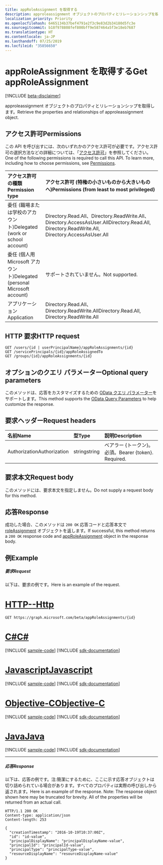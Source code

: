 ```yaml
---
title: appRoleAssignment を取得する
description: approleassignment オブジェクトのプロパティとリレーションシップを取得します。
localization_priority: Priority
ms.openlocfilehash: 6465134b37bef4791e2f3c9e83d2b34180d5fc3e
ms.sourcegitcommit: b18f978808fef800bff9e587464a5f3e18eb7687
ms.translationtype: HT
ms.contentlocale: ja-JP
ms.lasthandoff: 07/25/2019
ms.locfileid: "35856650"
---
```

# <a name="get-approleassignment"></a><span data-ttu-id="7e165-103">appRoleAssignment を取得する</span><span class="sxs-lookup"><span data-stu-id="7e165-103">Get appRoleAssignment</span></span>

[!INCLUDE [beta-disclaimer](../../includes/beta-disclaimer.md)]

<span data-ttu-id="7e165-104">approleassignment オブジェクトのプロパティとリレーションシップを取得します。</span><span class="sxs-lookup"><span data-stu-id="7e165-104">Retrieve the properties and relationships of approleassignment object.</span></span>
## <a name="permissions"></a><span data-ttu-id="7e165-105">アクセス許可</span><span class="sxs-lookup"><span data-stu-id="7e165-105">Permissions</span></span>
<span data-ttu-id="7e165-p101">この API を呼び出すには、次のいずれかのアクセス許可が必要です。アクセス許可の選択方法などの詳細については、「[アクセス許可](/graph/permissions-reference)」を参照してください。</span><span class="sxs-lookup"><span data-stu-id="7e165-p101">One of the following permissions is required to call this API. To learn more, including how to choose permissions, see [Permissions](/graph/permissions-reference).</span></span>

|<span data-ttu-id="7e165-108">アクセス許可の種類</span><span class="sxs-lookup"><span data-stu-id="7e165-108">Permission type</span></span>      | <span data-ttu-id="7e165-109">アクセス許可 (特権の小さいものから大きいものへ)</span><span class="sxs-lookup"><span data-stu-id="7e165-109">Permissions (from least to most privileged)</span></span>              |
|:--------------------|:---------------------------------------------------------|
|<span data-ttu-id="7e165-110">委任 (職場または学校のアカウント)</span><span class="sxs-lookup"><span data-stu-id="7e165-110">Delegated (work or school account)</span></span> | <span data-ttu-id="7e165-111">Directory.Read.All、Directory.ReadWrite.All、Directory.AccessAsUser.All</span><span class="sxs-lookup"><span data-stu-id="7e165-111">Directory.Read.All, Directory.ReadWrite.All, Directory.AccessAsUser.All</span></span>    |
|<span data-ttu-id="7e165-112">委任 (個人用 Microsoft アカウント)</span><span class="sxs-lookup"><span data-stu-id="7e165-112">Delegated (personal Microsoft account)</span></span> | <span data-ttu-id="7e165-113">サポートされていません。</span><span class="sxs-lookup"><span data-stu-id="7e165-113">Not supported.</span></span>    |
|<span data-ttu-id="7e165-114">アプリケーション</span><span class="sxs-lookup"><span data-stu-id="7e165-114">Application</span></span> | <span data-ttu-id="7e165-115">Directory.Read.All、Directory.ReadWrite.All</span><span class="sxs-lookup"><span data-stu-id="7e165-115">Directory.Read.All, Directory.ReadWrite.All</span></span> |

## <a name="http-request"></a><span data-ttu-id="7e165-116">HTTP 要求</span><span class="sxs-lookup"><span data-stu-id="7e165-116">HTTP request</span></span>
<!-- { "blockType": "ignored" } -->
```http
GET /users/{id | userPrincipalName}/appRoleAssignments/{id}
GET /servicePrincipals/{id}/appRoleAssignedTo
GET /groups/{id}/appRoleAssignments/{id}
```
## <a name="optional-query-parameters"></a><span data-ttu-id="7e165-117">オプションのクエリ パラメーター</span><span class="sxs-lookup"><span data-stu-id="7e165-117">Optional query parameters</span></span>
<span data-ttu-id="7e165-118">このメソッドは、応答をカスタマイズするための [OData クエリ パラメーター](https://developer.microsoft.com/graph/docs/concepts/query_parameters)をサポートします。</span><span class="sxs-lookup"><span data-stu-id="7e165-118">This method supports the [OData Query Parameters](https://developer.microsoft.com/graph/docs/concepts/query_parameters) to help customize the response.</span></span>

## <a name="request-headers"></a><span data-ttu-id="7e165-119">要求ヘッダー</span><span class="sxs-lookup"><span data-stu-id="7e165-119">Request headers</span></span>
| <span data-ttu-id="7e165-120">名前</span><span class="sxs-lookup"><span data-stu-id="7e165-120">Name</span></span>       | <span data-ttu-id="7e165-121">型</span><span class="sxs-lookup"><span data-stu-id="7e165-121">Type</span></span> | <span data-ttu-id="7e165-122">説明</span><span class="sxs-lookup"><span data-stu-id="7e165-122">Description</span></span>|
|:-----------|:------|:----------|
| <span data-ttu-id="7e165-123">Authorization</span><span class="sxs-lookup"><span data-stu-id="7e165-123">Authorization</span></span>  | <span data-ttu-id="7e165-124">string</span><span class="sxs-lookup"><span data-stu-id="7e165-124">string</span></span>  | <span data-ttu-id="7e165-p102">ベアラー {トークン}。必須。</span><span class="sxs-lookup"><span data-stu-id="7e165-p102">Bearer {token}. Required.</span></span> |

## <a name="request-body"></a><span data-ttu-id="7e165-127">要求本文</span><span class="sxs-lookup"><span data-stu-id="7e165-127">Request body</span></span>
<span data-ttu-id="7e165-128">このメソッドには、要求本文を指定しません。</span><span class="sxs-lookup"><span data-stu-id="7e165-128">Do not supply a request body for this method.</span></span>

## <a name="response"></a><span data-ttu-id="7e165-129">応答</span><span class="sxs-lookup"><span data-stu-id="7e165-129">Response</span></span>

<span data-ttu-id="7e165-130">成功した場合、このメソッドは `200 OK` 応答コードと応答本文で [roleAssignment](../resources/approleassignment.md) オブジェクトを返します。</span><span class="sxs-lookup"><span data-stu-id="7e165-130">If successful, this method returns a `200 OK` response code and [appRoleAssignment](../resources/approleassignment.md) object in the response body.</span></span>
## <a name="example"></a><span data-ttu-id="7e165-131">例</span><span class="sxs-lookup"><span data-stu-id="7e165-131">Example</span></span>
##### <a name="request"></a><span data-ttu-id="7e165-132">要求</span><span class="sxs-lookup"><span data-stu-id="7e165-132">Request</span></span>
<span data-ttu-id="7e165-133">以下は、要求の例です。</span><span class="sxs-lookup"><span data-stu-id="7e165-133">Here is an example of the request.</span></span>

# <a name="httptabhttp"></a>[<span data-ttu-id="7e165-134">HTTP</span><span class="sxs-lookup"><span data-stu-id="7e165-134">--Http</span></span>](#tab/http)
<!-- {
  "blockType": "request",
  "name": "get_approleassignment"
}-->
```http
GET https://graph.microsoft.com/beta/appRoleAssignments/{id}
```
# <a name="ctabcsharp"></a>[<span data-ttu-id="7e165-135">C#</span><span class="sxs-lookup"><span data-stu-id="7e165-135">C#</span></span>](#tab/csharp)
[!INCLUDE [sample-code](../includes/snippets/csharp/get-approleassignment-csharp-snippets.md)]
[!INCLUDE [sdk-documentation](../includes/snippets/snippets-sdk-documentation-link.md)]

# <a name="javascripttabjavascript"></a>[<span data-ttu-id="7e165-136">Javascript</span><span class="sxs-lookup"><span data-stu-id="7e165-136">Javascript</span></span>](#tab/javascript)
[!INCLUDE [sample-code](../includes/snippets/javascript/get-approleassignment-javascript-snippets.md)]
[!INCLUDE [sdk-documentation](../includes/snippets/snippets-sdk-documentation-link.md)]

# <a name="objective-ctabobjc"></a>[<span data-ttu-id="7e165-137">Objective-C</span><span class="sxs-lookup"><span data-stu-id="7e165-137">Objective-C</span></span>](#tab/objc)
[!INCLUDE [sample-code](../includes/snippets/objc/get-approleassignment-objc-snippets.md)]
[!INCLUDE [sdk-documentation](../includes/snippets/snippets-sdk-documentation-link.md)]

# <a name="javatabjava"></a>[<span data-ttu-id="7e165-138">Java</span><span class="sxs-lookup"><span data-stu-id="7e165-138">Java</span></span>](#tab/java)
[!INCLUDE [sample-code](../includes/snippets/java/get-approleassignment-java-snippets.md)]
[!INCLUDE [sdk-documentation](../includes/snippets/snippets-sdk-documentation-link.md)]

---

##### <a name="response"></a><span data-ttu-id="7e165-139">応答</span><span class="sxs-lookup"><span data-stu-id="7e165-139">Response</span></span>
<span data-ttu-id="7e165-p103">以下は、応答の例です。注:簡潔にするために、ここに示す応答オブジェクトは切り詰められている場合があります。すべてのプロパティは実際の呼び出しから返されます。</span><span class="sxs-lookup"><span data-stu-id="7e165-p103">Here is an example of the response. Note: The response object shown here may be truncated for brevity. All of the properties will be returned from an actual call.</span></span>
<!-- {
  "blockType": "response",
  "truncated": true,
  "@odata.type": "microsoft.graph.appRoleAssignment"
} -->
```http
HTTP/1.1 200 OK
Content-type: application/json
Content-length: 253

{
  "creationTimestamp": "2016-10-19T10:37:00Z",
  "id": "id-value",
  "principalDisplayName": "principalDisplayName-value",
  "principalId": "principalId-value",
  "principalType": "principalType-value",
  "resourceDisplayName": "resourceDisplayName-value"
}
```

<!-- uuid: 8fcb5dbc-d5aa-4681-8e31-b001d5168d79
2015-10-25 14:57:30 UTC -->
<!--
{
  "type": "#page.annotation",
  "description": "Get appRoleAssignment",
  "keywords": "",
  "section": "documentation",
  "tocPath": "",
  "suppressions": [
  ]
}
-->
